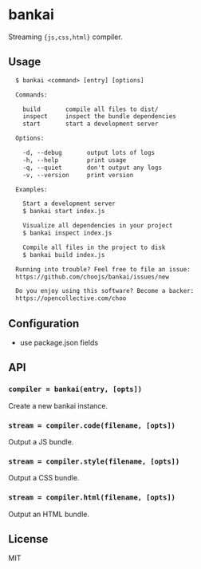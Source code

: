 # bankai
Streaming `{js,css,html}` compiler.

## Usage
```txt
  $ bankai <command> [entry] [options]

  Commands:

    build       compile all files to dist/
    inspect     inspect the bundle dependencies
    start       start a development server

  Options:

    -d, --debug       output lots of logs
    -h, --help        print usage
    -q, --quiet       don't output any logs
    -v, --version     print version

  Examples:

    Start a development server
    $ bankai start index.js

    Visualize all dependencies in your project
    $ bankai inspect index.js

    Compile all files in the project to disk
    $ bankai build index.js

  Running into trouble? Feel free to file an issue:
  https://github.com/choojs/bankai/issues/new

  Do you enjoy using this software? Become a backer:
  https://opencollective.com/choo
```

## Configuration
- use package.json fields

## API
### `compiler = bankai(entry, [opts])`
Create a new bankai instance.

### `stream = compiler.code(filename, [opts])`
Output a JS bundle.

### `stream = compiler.style(filename, [opts])`
Output a CSS bundle.

### `stream = compiler.html(filename, [opts])`
Output an HTML bundle.

## License
MIT
